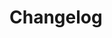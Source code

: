 # Changelog

<!--
 This changelog file will be automatically updated by pending husky-hook scripts and commit's linters, but, it can also be edited in dependent case. 
 -->
